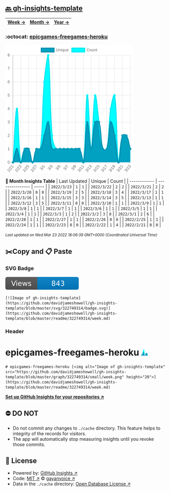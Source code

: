## [🔙 gh-insights-template](https://github.com/davidjameshowell/gh-insights-template)
| [**Week →**](https://github.com/davidjameshowell/gh-insights-template/blob/master/readme/322749314/week.md) | [**Month →**](https://github.com/davidjameshowell/gh-insights-template/blob/master/readme/322749314/month.md) | [**Year →**](https://github.com/davidjameshowell/gh-insights-template/blob/master/readme/322749314/year.md) |
 | ------------ | --------------- | ----- |

### :octocat: [epicgames-freegames-heroku](https://github.com/davidjameshowell/epicgames-freegames-heroku)
![Image of gh-insights-template](https://github.com/davidjameshowell/gh-insights-template/blob/master/graph/322749314/large/month.png)

**:calendar: Month Insights Table**
| Last Updated | Unique | Count |
 | ------------ | --------------- | ----- |
 | `2022/3/23` |  `1` | `1` |
 | `2022/3/22` |  `2` | `2` |
 | `2022/3/21` |  `2` | `2` |
 | `2022/3/20` |  `0` | `0` |
 | `2022/3/19` |  `2` | `5` |
 | `2022/3/18` |  `3` | `4` |
 | `2022/3/17` |  `1` | `1` |
 | `2022/3/16` |  `1` | `1` |
 | `2022/3/15` |  `3` | `3` |
 | `2022/3/14` |  `3` | `5` |
 | `2022/3/13` |  `1` | `1` |
 | `2022/3/12` |  `3` | `5` |
 | `2022/3/11` |  `0` | `0` |
 | `2022/3/10` |  `1` | `1` |
 | `2022/3/9` |  `1` | `1` |
 | `2022/3/8` |  `1` | `1` |
 | `2022/3/7` |  `1` | `1` |
 | `2022/3/6` |  `1` | `1` |
 | `2022/3/5` |  `1` | `1` |
 | `2022/3/4` |  `1` | `1` |
 | `2022/3/3` |  `1` | `2` |
 | `2022/3/2` |  `3` | `8` |
 | `2022/3/1` |  `2` | `6` |
 | `2022/2/28` |  `1` | `1` |
 | `2022/2/27` |  `1` | `1` |
 | `2022/2/26` |  `0` | `0` |
 | `2022/2/25` |  `1` | `1` |
 | `2022/2/24` |  `1` | `1` |
 | `2022/2/23` |  `0` | `0` |
 | `2022/2/22` |  `1` | `4` |
 | `2022/2/21` |  `0` | `0` |

<small><i>Last updated on Wed Mar 23 2022 18:06:39 GMT+0000 (Coordinated Universal Time)</i></small>

## ✂️Copy and 📋 Paste
### SVG Badge
[![Image of gh-insights-template](https://github.com/davidjameshowell/gh-insights-template/blob/master/svg/322749314/badge.svg)](https://github.com/davidjameshowell/gh-insights-template/blob/master/readme/322749314/week.md)
```readme
[![Image of gh-insights-template](https://github.com/davidjameshowell/gh-insights-template/blob/master/svg/322749314/badge.svg)](https://github.com/davidjameshowell/gh-insights-template/blob/master/readme/322749314/week.md)
```
### Header
# epicgames-freegames-heroku [<img alt="Image of gh-insights-template" src="https://github.com/davidjameshowell/gh-insights-template/blob/master/graph/322749314/small/week.png" height="20">](https://github.com/davidjameshowell/gh-insights-template/blob/master/readme/322749314/week.md)
```readme
# epicgames-freegames-heroku [<img alt="Image of gh-insights-template" src="https://github.com/davidjameshowell/gh-insights-template/blob/master/graph/322749314/small/week.png" height="20">](https://github.com/davidjameshowell/gh-insights-template/blob/master/readme/322749314/week.md)
```
[**Set up GitHub Insights for your repositories ↗️**](https://github.com/gayanvoice/github-insights)
## ⛔ DO NOT
- Do not commit any changes to `./cache` directory. This feature helps to integrity of the records for visitors.
- The app will automatically stop measuring insights until you revoke those commits.
## 📄 License
- Powered by: [GitHub Insights ↗️](https://github.com/gayanvoice/github-insights)
- Code: [MIT ↗️](./LICENSE) © [gayanvoice ↗️](https://github.com/gayanvoice)
- Data in the `./cache` directory: [Open Database License ↗️](https://opendatacommons.org/licenses/odbl/1-0/)
